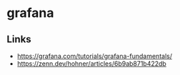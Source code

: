 # grafana
## Links
- https://grafana.com/tutorials/grafana-fundamentals/
- https://zenn.dev/hohner/articles/6b9ab871b422db

